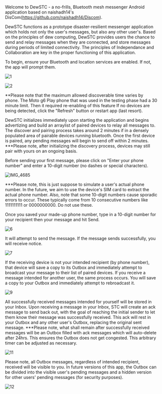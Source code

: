 
Welcome to DewSTC - a no-frills, Bluetooth mesh messenger Android application based on naishadh14's DisCom(https://github.com/naishadh14/Discom).

DewSTC functions as a prototype disaster-resilient messenger application which holds not only the user's messages, but also any other user's.
Based on the principles of dew computing, DewSTC provides users the chance to send and relay messages when they are connected, and store messages during periods of limited connectivity.
The principles of Independance and Collaboration are key in the proper functioning of this application.

To begin, ensure your Bluetooth and location services are enabled. If not, the app will prompt them. 

![1](https://github.com/Redbaron29/DewSTC/assets/95047781/0a389481-b9e6-40b1-b020-76b4aa4106d6)


![2](https://github.com/Redbaron29/DewSTC/assets/95047781/d95829d8-8b7f-49cf-a5ac-002bd825a611)


**Please note that the maximum allowed discoverable time varies by phone. 
The Moto g6 Play phone that was used in the testing phase had a 30 minute limit. Then it required re-enabling of this feature
If no devices are being detected, click the "Refresh" button or restart app (last resort).

DewSTC initializes immediately upon starting the application and begins advertizing and build an arraylist of paired devices to relay all messages to. The discover and pairing process takes around 2 minutes if in a densely populated area of pairable devices running bluetooth. Once the first device is paired, any pending messages will begin to send off within 2 minutes.
***Please note, after initializing the discovery process, devices may still pair with yours on an ongoing basis.

Before sending your first message, please click on "Enter your phone number" and enter a 10-digit number (no dashes or special characters).

![IMG_4685](https://github.com/Redbaron29/DewSTC/assets/95047781/b0d4a6ef-4f06-45ac-81fc-cb47aa6c0b15)


***Please note, this is just suppose to simulate a user's actual phone number. In the future, we aim to use the device's SIM card to extract the actual phone number.
Also, note that some 10-digit numbers cause sporadic errors to occur. These typically come from 10 consecutive numbers like 1111111111 or 0000000000. Do not use these.

Once you saved your made-up phone number, type in a 10-digit number for your recipient then your message and hit Send.

![6](https://github.com/Redbaron29/DewSTC/assets/95047781/5c980e98-b964-4579-9340-67aaf94fd53c)


It will attempt to send the message.
If the message sends successfully, you will receive notice.

![7](https://github.com/Redbaron29/DewSTC/assets/95047781/6e45d4f1-a00a-453f-9de1-2db32157957e)


If the receiving device is not your intended recipient (by phone number), that device will save a copy to its Outbox and immediately attempt to broadcast your message to their list of paired devices. 
If you receive a message intended for another user, the same process occurs. You will save a copy to your Outbox and immediately attempt to rebroadcast it.

![9](https://github.com/Redbaron29/DewSTC/assets/95047781/e5997141-19bd-4d68-ba7d-9f4709c0aed5)


All successfully received messages intended for yourself will be stored in your Inbox. Upon receiving a message in your Inbox, STC will create an ack message to send back out, with the goal of reaching the initial sender to let them know their message was successfully received. This ack will rest in your Outbox and any other user's Outbox, replacing the original sent message.
***Please note, what shall remain after successfully received messages will be an Outbox filled with ack messages which will auto-delete after 24hrs. This ensures the Outbox does not get congested. This arbitrary timer can be adjusted as necessary.

![11](https://github.com/Redbaron29/DewSTC/assets/95047781/1cf37b51-4093-4d3f-ad10-0ee7e76d0ac8)


Please note, all Outbox messages, regardless of intended recipient, received will be visible to you. In future versions of this app, the Outbox can be divided into the visible user's pending messages and a hidden version for other users' pending messages (for security purposes).

![12](https://github.com/Redbaron29/DewSTC/assets/95047781/a61376f9-3814-426e-95ca-70b9a0326205)

